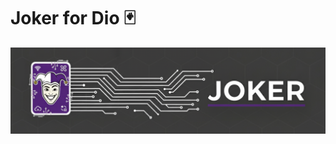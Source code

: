 # Joker for Dio 🃏

![Joker Banner](https://raw.githubusercontent.com/juanvegu/joker_dart/main/assets/joker_banner.png)
